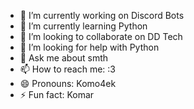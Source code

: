 - 🔭 I’m currently working on Discord Bots
- 🌱 I’m currently learning Python
- 👯 I’m looking to collaborate on DD Tech
- 🤔 I’m looking for help with Python
- 💬 Ask me about smth
- 📫 How to reach me: :3
- 😄 Pronouns: Komo4ek
- ⚡ Fun fact: Komar
